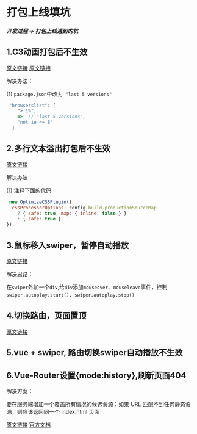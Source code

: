 # 打包上线填坑
##### 开发过程 => 打包上线遇到的坑

## 1.C3动画打包后不生效

[原文链接](https://www.jianshu.com/p/3e9f0bee74c8)
[原文链接](https://segmentfault.com/q/1010000008073296)

解决办法：

(1) `package.json`中改为` "last 5 versions"`

```javascript
 "browserslist": [
    "> 1%",
    =>  // "last 5 versions",
    "not ie <= 8"
  ]
  ```

## 2.多行文本溢出打包后不生效

[原文链接](https://www.jianshu.com/p/26e167e85b1d)

解决办法：

(1) 注释下面的代码
```javascript
 new OptimizeCSSPlugin({
  cssProcessorOptions: config.build.productionSourceMap
    ? { safe: true, map: { inline: false } }
    : { safe: true }
}),
```

## 3.鼠标移入swiper，暂停自动播放

[原文链接](https://blog.csdn.net/haeasringnar/article/details/86288710)

解决思路：

在`swiper`外加一个`div`,给`div`添加`mouseover`、`mouseleave`事件，控制`swiper.autoplay.start()`、`swiper.autoplay.stop()`

## 4.切换路由，页面置顶

[原文链接](https://blog.csdn.net/y_qingcheng/article/details/78853189)

## 5.vue + swiper, 路由切换swiper自动播放不生效

## 6.Vue-Router设置{mode:history},刷新页面404

解决方案：

要在服务端增加一个覆盖所有情况的候选资源：如果 URL 匹配不到任何静态资源，则应该返回同一个 index.html 页面

[原文链接](https://www.jb51.net/article/140166.htm)
[官方文档](https://router.vuejs.org/zh/guide/essentials/history-mode.html#%E5%90%8E%E7%AB%AF%E9%85%8D%E7%BD%AE%E4%BE%8B%E5%AD%90)
